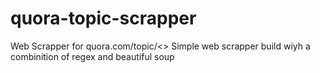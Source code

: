 # quora-topic-scrapper
Web Scrapper for quora.com/topic/&lt;> 
Simple web scrapper build wiyh a combinition of regex and beautiful soup
